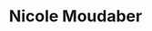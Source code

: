 ---
title: Nicole Moudaber
categories:
- radio
- digital
- press
tags:
- artist
position: 2
image: 
is-featured:
is-front: 
website:
facebook: https://www.facebook.com/officialpage/
twitter:
instagram:
spotify:
soundcloud:
youtube:
apple:
layout: client
---